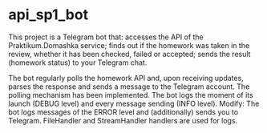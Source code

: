 # api_sp1_bot
This project is a Telegram bot that:
accesses the API of the Praktikum.Domashka service;
finds out if the homework was taken in the review, whether it has been checked, failed or accepted;
sends the result (homework status) to your Telegram chat.

The bot regularly polls the homework API and, upon receiving updates, 
parses the response and sends a message to the Telegram account.
The polling mechanism has been implemented.
The bot logs the moment of its launch (DEBUG level) and every message sending (INFO level). 
Modify: The bot logs messages of the ERROR level and (additionally) sends you to Telegram.
FileHandler and StreamHandler handlers are used for logs.
